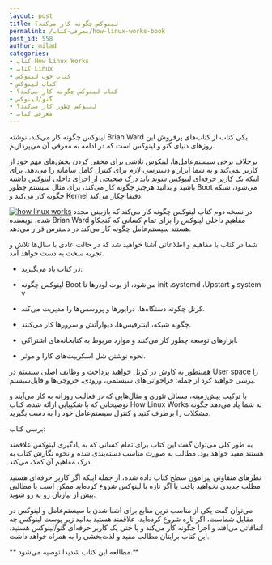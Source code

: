 ```yaml
---
layout: post
title: لینوکس چگونه کار می‌کند؟
permalink: /معرفی-کتاب/how-linux-works-book
post_id: 558
author: milad
categories: 
- کتاب How Linux Works
- کتاب Linux
- کتاب خوب لینوکس
- کتاب لینوکس
- کتاب لینوکس چگونه کار می‌کند؟
- گنو/لینوکس
- لینوکس چطور کار می‌کند؟
- معرفی کتاب
---
```


لینوکس چگونه کار می‌کند، نوشته Brian Ward یکی کتاب از کتاب‌های پرفروش این روزهای دنیای گنو و لینوکس است که در ادامه به معرفی آن می‌پردازیم.

برخلاف برخی سیستم‌عامل‌ها، لینکوس تلاشی برای مخفی کردن بخش‌های مهم خود از کاربر نمی‌کند و به شما ابزار و دسترسی لازم برای کنترل کامل سامانه را می‌دهد. برای اینکه یک کاربر حرفه‌ای لینوکس شوید باید درک صحیحی از اجزای داخلی لینوکس داشته باشید و بدانید هرچیز چگونه کار می‌کند، برای مثال سیستم چطور Boot می‌شود، شبکه چگونه کار‌ می‌کند و Kernel دقیقا چکار می‌کند.

[![how linux works](http://tuxgeek.ir/wp-content/uploads/2015/08/51ZbGNRxIFL._SX376_BO1204203200_-227x300.jpg)](http://tuxgeek.ir/wp-content/uploads/2015/08/51ZbGNRxIFL._SX376_BO1204203200_.jpg)
در نسخه دوم کتاب لینوکس چگونه کار می‌کند که بازبینی مجدد شده، نویسنده Brian Ward مفاهیم داخلی لینوکس را برای تمام کسانی که کنجکاو هستند سیستم‌عامل چگونه کار می‌کند در دسترس قرار می‌دهد.

شما در کتاب با مفاهیم و اطلاعاتی آشنا خواهید شد که در حالت عادی با سال‌ها تلاش و تجربه سخت به دست خواهد آمد.


* در کتاب یاد می‌گیرید:

* لینوکس چگونه Boot می‌شود، از بوت لودر‌ها تا init ،systemd ،Upstart و system v

	
* کرنل چگونه دستگاه‌ها، درایورها و پروسس‌ها را مدیریت می‌کند.

	
* چگونه شبکه، اینترفیس‌ها، دیوارآتش و سرورها کار می‌کنند.

	
* ابزارهای توسعه چطور کار می‌کنند و موارد مربوط به کتابخانه‌های اشتراکی.

	
* نحوه نوشتن شل اسکریپت‌های کارا و موثر.

همینطور به کاوش در کرنل خواهید پرداخت و وظایف اصلی سیستم در User space را برسی خواهید کرد از جمله: فراخوانی‌های سیستمی، ورودی‌، خروجی‌ها و فایل‌سیستم.

با ترکیب پیش‌زمینه، مسائل تئوری و مثال‌هایی که در فعالیت روزانه به کار می‌آیند و توضیحاتی که با شکیبایی ارائه شده، کتاب How Linux Works به شما یاد می‌دهد چگونه مشکلات را برطرف کنید و کنترل سیستم‌عامل خود را به دست بگیرید.

برسی کتاب:

به طور کلی می‌توان گفت این کتاب برای تمام کسانی که به یادگیری لینوکس علاقمند هستند مفید خواهد بود. مطالب به صورت مناسب دسته‌بندی شده و نحوه نگارش کتاب به درک مفاهیم آن کمک می‌کند.

نظرهای متفاوتی پیرامون سطح کتاب داده شده، از جمله اینکه اگر کاربر حرفه‌ای هستید مطلب جدیدی نخواهید یافت یا اگر تازه با لینوکس شروع کرده‌اید ممکن است با مطالبی بیش از نیازتان رو به رو شوید.

می‌توان گفت یکی از مناسب ترین منابع برای آشنا شدن با سیستم‌عامل و لینوکس در مقابل شماست، اگر تازه شروع کرده‌اید، علاقمند هستید بدانید زیر پوست لینوکس چه اتفاقاتی می‌افتد و اجزا چگونه کار می‌کند و یا حتی یک کاربر حرفه‌ای گنو/لینوکس هستید، این کتاب برایتان مطالب مفید و لذت‌بخشی را به همراه خواهد داشت.

** مطالعه این کتاب شدیدا توصیه می‌شود.**